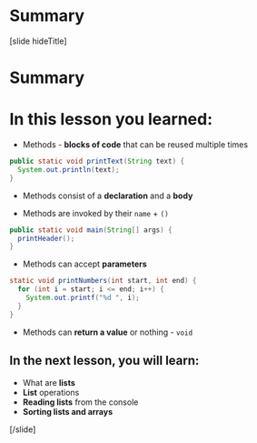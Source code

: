 # Summary

[slide hideTitle]
# Summary

# In this lesson you learned:

- Methods - **blocks of code** that can be reused multiple times

``` java
public static void printText(String text) {
  System.out.println(text);
}
```

- Methods consist of a **declaration** and a **body**

- Methods are invoked by their `name` + `()`

``` java
public static void main(String[] args) {
  printHeader();
}
```

- Methods can accept **parameters**

``` java
static void printNumbers(int start, int end) { 
  for (int i = start; i <= end; i++) {
    System.out.printf("%d ", i);
  }
}
```
- Methods can **return a value** or nothing - `void`


## In the next lesson, you will learn:

- What are **lists**
- **List** operations
- **Reading lists** from the console
- **Sorting lists and arrays**

[/slide]